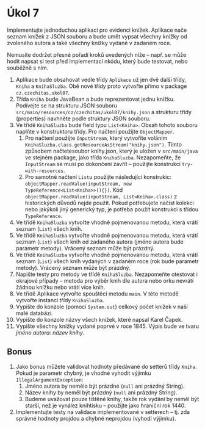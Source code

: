# Úkol 7

Implementujte jednoduchou aplikaci pro evidenci knížek. Aplikace nače seznam knížek z JSON souboru a bude umět vypsat všechny knížky od zvoleného autora a také
všechny knížky vydané v zadaném roce.

Nemusíte dodržet přesné pořadí kroků uvedených níže – např. se může hodit napsat si test před implementací nkódu, který bude testovat, nebo souběžně s ním.

1. Aplikace bude obsahovat vedle třídy `Aplikace` už jen dvě další třídy, `Kniha` a `KnihaSluzba`. Obě nové třídy proto vytvořte přímo v
   package `cz.czechitas.ukol07`.
1. Třída `Kniha` bude JavaBean a bude reprezentovat jednu knížku. Podívejte se na strukturu JSON souboru `src/main/resources/cz/czechitas/ukol07/knihy.json` a
   strukturu třídy (properties) navhněte podle struktury JSON souboru.
1. Ve třídě `KnihaSluzba` bude field typu `List<Kniha>`. Obsah tohoto souboru naplňte v konstruktoru třídy. Pro načtení použijte `ObjectMapper`.
    1. Pro načtení použijte `InputStream`, který vytvoříte voláním `KnihaSluzba.class.getResourceAsStream("knihy.json")`. Tímto způsobem načtetesoubor
       knihy.json, který je uložen
       v `src/main/java` ve stejném package, jako třída `KnihaSluzba`. Nezapomeňte, že `InputStream` se musí po dokončení zavřít – použijte
       konstrukci `try-with-resources`.
    1. Pro samotné načtení `List`u použijte následující konstrukic: `objectMapper.readValue(inputStream, new TypeReference<List<Kniha>>(){})`.
       Kód `objectMapper.readValue(inputStream, List<Kniha>.class)` z historických důvodů nejde použít. Pokud potřebujete načíst kolekci nebo jakýkoli jiný
       generický typ, je potřeba použít konstrukci s třídou `TypeReference`.
1. Ve třídě `KnihaSluzba` vytvořte vhodně pojmenovanou metodu, která vrátí seznam (`List`) všech knih.
1. Ve třídě `KnihaSluzba` vytvořte vhodně pojmenovanou metodu, která vrátí seznam (`List`) všech knih od zadaného autora (jméno autora bude parametr metody).
   Vrácený seznam může být prázdný.
1. Ve třídě `KnihaSluzba` vytvořte vhodně pojmenovanou metodu, která vrátí seznam (`List`) všech knih vydaných v zadaném roce (rok bude parametr metody).
   Vrácený seznam může být prázdný.
1. Napište testy pro metody ve třídě `KnihaSluzba`. Nezapomeňte otestovat i okrajové případy – metoda pro výběr knih dle autora nebo orku nevrátí žádnou knížku
   nebo vrátí více knih.
1. Ve třídě Aplikace vytvořte spouštěcí metodu `main`. V této metodě vytvořte instanci třídy `KnihaSluzba`.
1. Vypište do konzole (pomocí `System.out`) celkový počet knížek v naší malé databázi.
1. Vypište do konzole názvy všech knížek, které napsal Karel Čapek.
1. Vypište všechny knížky vydané poprvé v roce 1845. Výpis bude ve tvaru *jméno autora: název knihy*.

## Bonus

1. Jako bonus můžete validovat hodnoty předávané do setterů třídy `Kniha`. Pokud je parametr chybný, je vhodné vyhodit výjimku `IllegalArgumentException`:
    1. Jméno autora by nemělo být prázdné (`null` ani prázdný String).
    1. Název knihy by neměl být prázdný (`null` ani prázdný String).
    1. Budeme uvažovat pouze tištěné knihy, takže rok vydání by neměl být starší, než je vynález knihtisku – použijte jako hraniční rok 1440.
1. Implementujte testy na validace implementované v setterech – tj. zda správné hodnoty projdou a chybné neprojdou (vyhodí výjimku).

